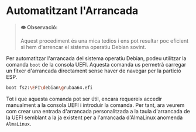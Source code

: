 # Automatitzant l'Arrancada

> **👁️ Observació:**
> 
> Aquest procediment és una mica tedios i ens pot resultar poc eficient si hem d'arrencar el sistema operatiu Debian sovint.

Per automatitzar l'arrancada del sistema operatiu Debian, podeu utilitzar la comanda `boot` de la consola UEFI. Aquesta comanda us permetrà carregar un fitxer d'arrancada directament sense haver de navegar per la partició ESP.

```bash
boot fs2:\EFI\debian\grubaa64.efi
```

Tot i que aquesta comanda pot ser útil, encara requereix accedir manualment a la consola UEFI i introduir la comanda. Per tant, ara veurem com crear una entrada d'arrancada personalitzada a la taula d'arrancada de la UEFI semblant a la ja existent per a l'arrancada d'AlmaLinux anomenda `AlmaLinux`.
